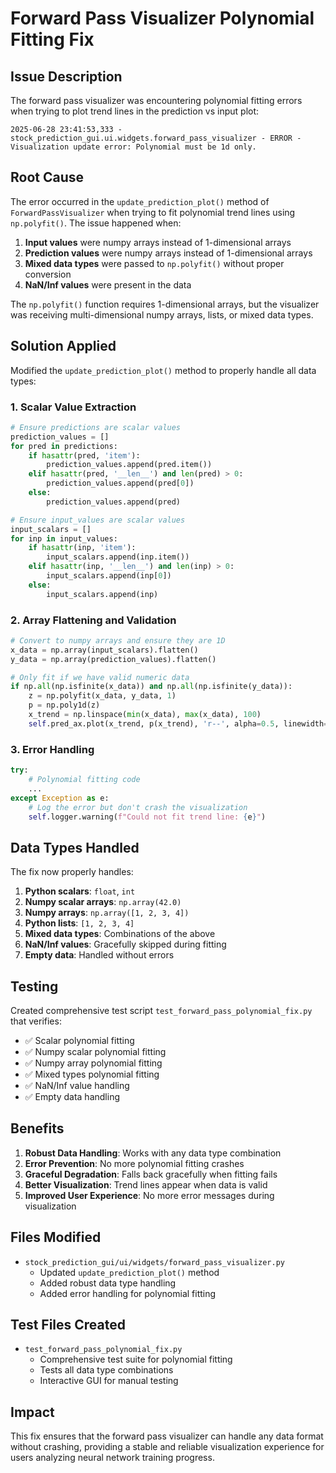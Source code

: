# Forward Pass Visualizer Polynomial Fitting Fix

## Issue Description

The forward pass visualizer was encountering polynomial fitting errors when trying to plot trend lines in the prediction vs input plot:

```
2025-06-28 23:41:53,333 - stock_prediction_gui.ui.widgets.forward_pass_visualizer - ERROR - Visualization update error: Polynomial must be 1d only.
```

## Root Cause

The error occurred in the `update_prediction_plot()` method of `ForwardPassVisualizer` when trying to fit polynomial trend lines using `np.polyfit()`. The issue happened when:

1. **Input values** were numpy arrays instead of 1-dimensional arrays
2. **Prediction values** were numpy arrays instead of 1-dimensional arrays
3. **Mixed data types** were passed to `np.polyfit()` without proper conversion
4. **NaN/Inf values** were present in the data

The `np.polyfit()` function requires 1-dimensional arrays, but the visualizer was receiving multi-dimensional numpy arrays, lists, or mixed data types.

## Solution Applied

Modified the `update_prediction_plot()` method to properly handle all data types:

### 1. **Scalar Value Extraction**
```python
# Ensure predictions are scalar values
prediction_values = []
for pred in predictions:
    if hasattr(pred, 'item'):
        prediction_values.append(pred.item())
    elif hasattr(pred, '__len__') and len(pred) > 0:
        prediction_values.append(pred[0])
    else:
        prediction_values.append(pred)

# Ensure input_values are scalar values
input_scalars = []
for inp in input_values:
    if hasattr(inp, 'item'):
        input_scalars.append(inp.item())
    elif hasattr(inp, '__len__') and len(inp) > 0:
        input_scalars.append(inp[0])
    else:
        input_scalars.append(inp)
```

### 2. **Array Flattening and Validation**
```python
# Convert to numpy arrays and ensure they are 1D
x_data = np.array(input_scalars).flatten()
y_data = np.array(prediction_values).flatten()

# Only fit if we have valid numeric data
if np.all(np.isfinite(x_data)) and np.all(np.isfinite(y_data)):
    z = np.polyfit(x_data, y_data, 1)
    p = np.poly1d(z)
    x_trend = np.linspace(min(x_data), max(x_data), 100)
    self.pred_ax.plot(x_trend, p(x_trend), 'r--', alpha=0.5, linewidth=1)
```

### 3. **Error Handling**
```python
try:
    # Polynomial fitting code
    ...
except Exception as e:
    # Log the error but don't crash the visualization
    self.logger.warning(f"Could not fit trend line: {e}")
```

## Data Types Handled

The fix now properly handles:

1. **Python scalars**: `float`, `int`
2. **Numpy scalar arrays**: `np.array(42.0)`
3. **Numpy arrays**: `np.array([1, 2, 3, 4])`
4. **Python lists**: `[1, 2, 3, 4]`
5. **Mixed data types**: Combinations of the above
6. **NaN/Inf values**: Gracefully skipped during fitting
7. **Empty data**: Handled without errors

## Testing

Created comprehensive test script `test_forward_pass_polynomial_fix.py` that verifies:

- ✅ Scalar polynomial fitting
- ✅ Numpy scalar polynomial fitting  
- ✅ Numpy array polynomial fitting
- ✅ Mixed types polynomial fitting
- ✅ NaN/Inf value handling
- ✅ Empty data handling

## Benefits

1. **Robust Data Handling**: Works with any data type combination
2. **Error Prevention**: No more polynomial fitting crashes
3. **Graceful Degradation**: Falls back gracefully when fitting fails
4. **Better Visualization**: Trend lines appear when data is valid
5. **Improved User Experience**: No more error messages during visualization

## Files Modified

- `stock_prediction_gui/ui/widgets/forward_pass_visualizer.py`
  - Updated `update_prediction_plot()` method
  - Added robust data type handling
  - Added error handling for polynomial fitting

## Test Files Created

- `test_forward_pass_polynomial_fix.py`
  - Comprehensive test suite for polynomial fitting
  - Tests all data type combinations
  - Interactive GUI for manual testing

## Impact

This fix ensures that the forward pass visualizer can handle any data format without crashing, providing a stable and reliable visualization experience for users analyzing neural network training progress. 
